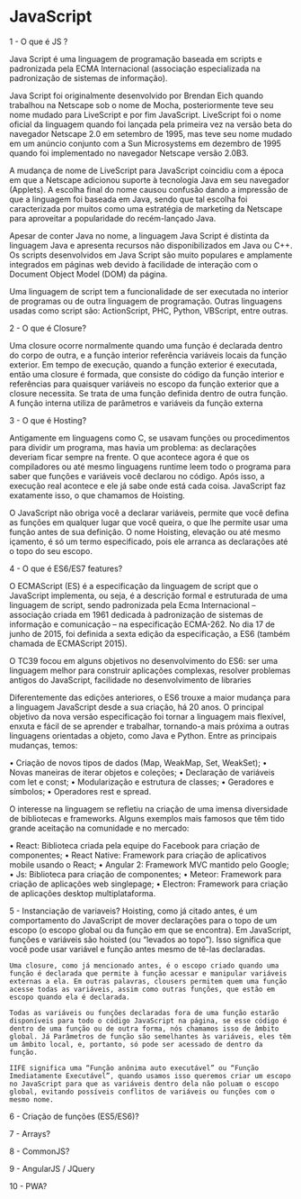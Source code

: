# JavaScript

1 - O que é JS ?

  Java Script é uma linguagem de programação baseada em scripts e padronizada pela ECMA Internacional (associação especializada na padronização de sistemas de informação).
  
  Java Script foi originalmente desenvolvido por Brendan Eich quando trabalhou na Netscape sob o nome de Mocha, posteriormente teve seu nome mudado para LiveScript e por fim JavaScript. LiveScript foi o nome oficial da linguagem quando foi lançada pela primeira vez na versão beta do navegador Netscape 2.0 em setembro de 1995, mas teve seu nome mudado em um anúncio conjunto com a Sun Microsystems em dezembro de 1995 quando foi implementado no navegador Netscape versão 2.0B3.
  
  A mudança de nome de LiveScript para JavaScript coincidiu com a época em que a Netscape adicionou suporte à tecnologia Java em seu navegador (Applets). A escolha final do nome causou confusão dando a impressão de que a linguagem foi baseada em Java, sendo que tal escolha foi caracterizada por muitos como uma estratégia de marketing da Netscape para aproveitar a popularidade do recém-lançado Java.
 
  Apesar de conter Java no nome, a linguagem Java Script é distinta da linguagem Java e apresenta recursos não disponibilizados em Java ou C++. Os scripts desenvolvidos em Java Script são muito populares e amplamente integrados em páginas web devido à facilidade de interação com o Document Object Model (DOM) da página.
  
  Uma linguagem de script tem a funcionalidade de ser executada no interior de programas ou de outra linguagem de programação. Outras linguagens usadas como script são: ActionScript, PHC, Python, VBScript, entre outras.


2 - O que é Closure?

   Uma closure ocorre normalmente quando uma função é declarada dentro do corpo de outra, e a função interior referência variáveis locais da função exterior. Em tempo de execução, quando a função exterior é executada, então uma closure é formada, que consiste do código da função interior e referências para quaisquer variáveis no escopo da função exterior que a closure necessita.
Se trata de uma função definida dentro de outra função. A função interna utiliza de parâmetros e variáveis da função externa

3 - O que é Hosting?

  Antigamente em linguagens como C, se usavam funções ou procedimentos para dividir um programa, mas havia um problema: as declarações deveriam ficar sempre na frente. O que acontece agora é que os compiladores ou até mesmo linguagens runtime leem todo o programa para saber que funções e variáveis você declarou no código. Após isso, a execução real acontece e ele já sabe onde está cada coisa. JavaScript faz exatamente isso, o que chamamos de Hoisting.
  
O JavaScript não obriga você a declarar variáveis, permite que você defina as funções em qualquer lugar que você queira, o que lhe permite usar uma função antes de sua definição. O nome Hoisting, elevação ou até mesmo içamento, é só um termo especificado, pois ele arranca as declarações até o topo do seu escopo.

4 - O que é ES6/ES7 features?

  O ECMAScript (ES) é a especificação da linguagem de script que o JavaScript implementa, ou seja, é a descrição formal e estruturada de uma linguagem de script, sendo padronizada pela Ecma Internacional – associação criada em 1961 dedicada à padronização de sistemas de informação e comunicação – na especificação ECMA-262. No dia 17 de junho de 2015, foi definida a sexta edição da especificação, a ES6 (também chamada de ECMAScript 2015).
  
O TC39 focou em alguns objetivos no desenvolvimento do ES6: ser uma linguagem melhor para construir aplicações complexas, resolver problemas antigos do JavaScript, facilidade no desenvolvimento de libraries

Diferentemente das edições anteriores, o ES6 trouxe a maior mudança para a linguagem JavaScript desde a sua criação, há 20 anos. O principal objetivo da nova versão especificação foi tornar a linguagem mais flexível, enxuta e fácil de se aprender e trabalhar, tornando-a mais próxima a outras linguagens orientadas a objeto, como Java e Python.
Entre as principais mudanças, temos:

•	Criação de novos tipos de dados (Map, WeakMap, Set, WeakSet);
•	Novas maneiras de iterar objetos e coleções;
•	Declaração de variáveis com let e const;
•	Modularização e estrutura de classes;
•	Geradores e símbolos;
•	Operadores rest e spread.

O interesse na linguagem se refletiu na criação de uma imensa diversidade de bibliotecas e frameworks. Alguns exemplos mais famosos que têm tido grande aceitação na comunidade e no mercado:

•	React: Biblioteca criada pela equipe do Facebook para criação de componentes;
•	React Native: Framework para criação de aplicativos mobile usando o React;
•	Angular 2: Framework MVC mantido pelo Google;
•	Js: Biblioteca para criação de componentes;
•	Meteor: Framework para criação de aplicações web singlepage;
•	Electron: Framework para criação de aplicações desktop multiplataforma.

5 - Instanciação de variaveis?
	Hoisting, como já citado antes, é um comportamento do JavaScript de mover declarações para o topo de um escopo (o escopo global ou da função em que se encontra). Em JavaScript, funções e variáveis são hoisted (ou “levados ao topo”). Isso significa que você pode usar variável e função antes mesmo de tê-las declaradas.
	
	Uma closure, como já mencionado antes, é o escopo criado quando uma função é declarada que permite à função acessar e manipular variáveis externas a ela. Em outras palavras, clousers permitem quem uma função acesse todas as variáveis, assim como outras funções, que estão em escopo quando ela é declarada.
	
	Todas as variáveis ou funções declaradas fora de uma função estarão disponíveis para todo o código JavaScript na página, se esse código é dentro de uma função ou de outra forma, nós chamamos isso de âmbito global. Já Parâmetros de função são semelhantes às variáveis, eles têm um âmbito local, e, portanto, só pode ser acessado de dentro da função.
	
	IIFE significa uma “Função anônima auto executável” ou “Função Imediatamente Executável”, quando usamos isso queremos criar um escopo no JavaScript para que as variáveis dentro dela não poluam o escopo global, evitando possíveis conflitos de variáveis ou funções com o mesmo nome.
		
6 - Criação de funções (ES5/ES6)?

7 - Arrays?

8 - CommonJS?

9 - AngularJS / JQuery

10 - PWA?













